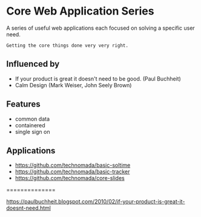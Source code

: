# Core Web Application Series

A series of useful web applications each focused on solving a specific user need.

`Getting the core things done very very right.`

## Influenced by
- If your product is great it doesn't need to be good. (Paul Buchheit)
- Calm Design (Mark Weiser, John Seely Brown)

## Features
- common data
- containered
- single sign on

## Applications
- https://github.com/technomada/basic-soltime
- https://github.com/technomada/basic-tracker
- https://github.com/technomada/core-slides

==============

https://paulbuchheit.blogspot.com/2010/02/if-your-product-is-great-it-doesnt-need.html


